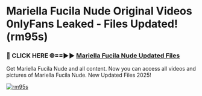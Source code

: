 # Mariella Fucila Nude Original Videos 0nlyFans Leaked - Files Updated! (rm95s)

<h3>🔴 CLICK HERE 🌐==►► <a href="https://tinyurl.com/52m3yx9h" rel="nofollow">Mariella Fucila Nude Updated Files</a></h3>

Get Mariella Fucila Nude and all content. Now you can access all videos and pictures of Mariella Fucila Nude. New Updated Files 2025!

[![rm95s](https://i.imgur.com/TnHtlc8.gif)](https://tinyurl.com/52m3yx9h)
